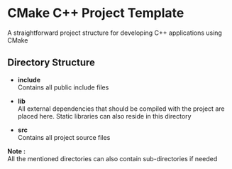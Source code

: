 # CMake C++ Project Template

A straightforward project structure for developing C++ applications using CMake

## Directory Structure

 -  **include**   
 Contains all public include files
 
 - **lib**   
 All external dependencies that should be compiled with the project are placed here. Static libraries can also reside in this directory

- **src**   
	Contains all project source files


**Note :**   
 All the mentioned directories can also contain sub-directories if needed

